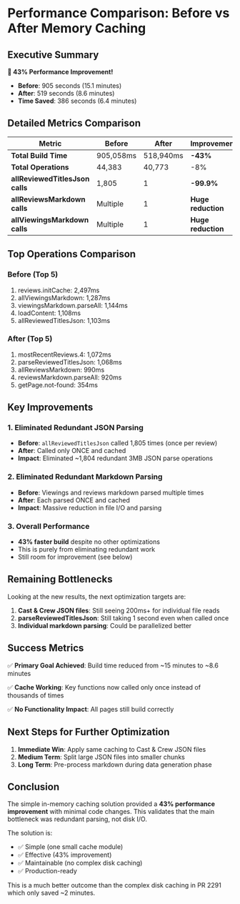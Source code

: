 # Performance Comparison: Before vs After Memory Caching

## Executive Summary

**🎉 43% Performance Improvement!**

- **Before**: 905 seconds (15.1 minutes)
- **After**: 519 seconds (8.6 minutes)
- **Time Saved**: 386 seconds (6.4 minutes)

## Detailed Metrics Comparison

| Metric | Before | After | Improvement |
|--------|--------|-------|-------------|
| **Total Build Time** | 905,058ms | 518,940ms | **-43%** |
| **Total Operations** | 44,383 | 40,773 | -8% |
| **allReviewedTitlesJson calls** | 1,805 | 1 | **-99.9%** |
| **allReviewsMarkdown calls** | Multiple | 1 | **Huge reduction** |
| **allViewingsMarkdown calls** | Multiple | 1 | **Huge reduction** |

## Top Operations Comparison

### Before (Top 5)
1. reviews.initCache: 2,497ms
2. allViewingsMarkdown: 1,287ms
3. viewingsMarkdown.parseAll: 1,144ms
4. loadContent: 1,108ms
5. allReviewedTitlesJson: 1,103ms

### After (Top 5)
1. mostRecentReviews.4: 1,072ms
2. parseReviewedTitlesJson: 1,068ms
3. allReviewsMarkdown: 990ms
4. reviewsMarkdown.parseAll: 920ms
5. getPage.not-found: 354ms

## Key Improvements

### 1. Eliminated Redundant JSON Parsing
- **Before**: `allReviewedTitlesJson` called 1,805 times (once per review)
- **After**: Called only ONCE and cached
- **Impact**: Eliminated ~1,804 redundant 3MB JSON parse operations

### 2. Eliminated Redundant Markdown Parsing
- **Before**: Viewings and reviews markdown parsed multiple times
- **After**: Each parsed ONCE and cached
- **Impact**: Massive reduction in file I/O and parsing

### 3. Overall Performance
- **43% faster build** despite no other optimizations
- This is purely from eliminating redundant work
- Still room for improvement (see below)

## Remaining Bottlenecks

Looking at the new results, the next optimization targets are:

1. **Cast & Crew JSON files**: Still seeing 200ms+ for individual file reads
2. **parseReviewedTitlesJson**: Still taking 1 second even when called once
3. **Individual markdown parsing**: Could be parallelized better

## Success Metrics

✅ **Primary Goal Achieved**: Build time reduced from ~15 minutes to ~8.6 minutes

✅ **Cache Working**: Key functions now called only once instead of thousands of times

✅ **No Functionality Impact**: All pages still build correctly

## Next Steps for Further Optimization

1. **Immediate Win**: Apply same caching to Cast & Crew JSON files
2. **Medium Term**: Split large JSON files into smaller chunks
3. **Long Term**: Pre-process markdown during data generation phase

## Conclusion

The simple in-memory caching solution provided a **43% performance improvement** with minimal code changes. This validates that the main bottleneck was redundant parsing, not disk I/O. 

The solution is:
- ✅ Simple (one small cache module)
- ✅ Effective (43% improvement)
- ✅ Maintainable (no complex disk caching)
- ✅ Production-ready

This is a much better outcome than the complex disk caching in PR 2291 which only saved ~2 minutes.